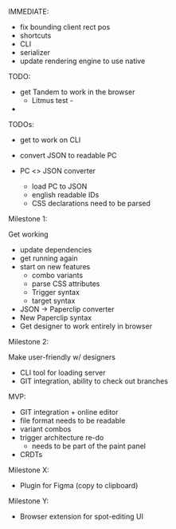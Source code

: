 IMMEDIATE:

- fix bounding client rect pos
- shortcuts
- CLI
- serializer
- update rendering engine to use native

TODO:

- get Tandem to work in the browser
  - Litmus test -
-

TODOs:

- get to work on CLI
- convert JSON to readable PC

- PC <> JSON converter
  - load PC to JSON
  - english readable IDs
  - CSS declarations need to be parsed

Milestone 1:

Get working

- update dependencies
- get running again
- start on new features
  - combo variants
  - parse CSS attributes
  - Trigger syntax
  - target syntax
- JSON -> Paperclip converter
- New Paperclip syntax
- Get designer to work entirely in browser

Milestone 2:

Make user-friendly w/ designers

- CLI tool for loading server
- GIT integration, ability to check out branches

MVP:

- GIT integration + online editor
- file format needs to be readable
- variant combos
- trigger architecture re-do
  - needs to be part of the paint panel
- CRDTs

Milestone X:

- Plugin for Figma (copy to clipboard)

Milestone Y:

- Browser extension for spot-editing UI
